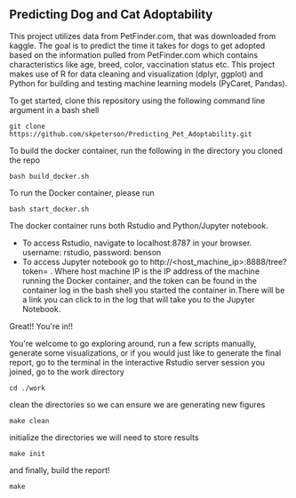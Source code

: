 ## Predicting Dog and Cat Adoptability

This project utilizes data from PetFinder.com, that was downloaded from kaggle. The goal is to predict the time it takes for dogs to get adopted based on the information pulled from PetFinder.com which contains characteristics like age, breed, color, vaccination status etc. This project makes use of R for data cleaning and visualization (dplyr, ggplot) and Python for building and testing machine learning models (PyCaret, Pandas). 

To get started, clone this repository using the following command line argument in a bash shell
```
git clone https://github.com/skpeterson/Predicting_Pet_Adoptability.git 
```

To build the docker container, run the following in the directory you cloned the repo
```
bash build_docker.sh
```

To run the Docker container, please run 
```
bash start_docker.sh
```

The docker container runs both Rstudio and Python/Jupyter notebook.
- To access Rstudio, navigate to localhost:8787 in your browser. username: rstudio, password: benson
- To access Jupyter notebook go to http://<host_machine_ip>:8888/tree?token=<token> . Where host machine IP is the IP address of the machine running the Docker container, and the token can be found in the container log in the bash shell you started the container in.There will be a link you can click to in the log that will take you to the Jupyter Notebook. 

Great!! You're in!!

You're welcome to go exploring around, run a few scripts manually, generate some visualizations, or if you would just like to generate the final report, go to the terminal in the interactive Rstudio server session you joined, go to the work directory
```
cd ./work
``` 
clean the directories so we can ensure we are generating new figures 
```
make clean
```
initialize the directories we will need to store results
```
make init
```
and finally, build the report!
```
make
```
